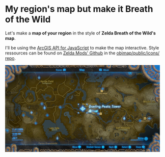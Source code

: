 # My region's map but make it Breath of the Wild

Let's make a **map of your region** in the style of **Zelda Breath of the Wild's map**.

I'll be using the [ArcGIS API for JavaScript](https://openai.com/blog/chatgpt/) to make the map interactive.
Style ressources can be found on [Zelda Mods' Github](https://github.com/zeldamods) in the [objmap/public/icons/ repo](https://github.com/zeldamods/objmap/tree/master/public/icons).

![screenshot](./img/screenshot.jpg)
